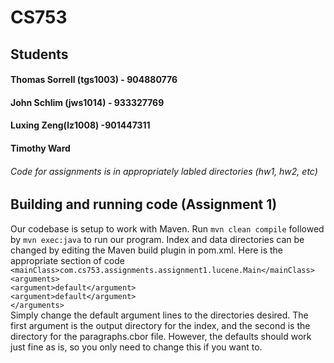 # CS753

## Students
#### Thomas Sorrell (tgs1003) - 904880776
#### John Schlim (jws1014) - 933327769
#### Luxing Zeng(lz1008) -901447311
#### Timothy Ward

###### Code for assignments is in appropriately labled directories (hw1, hw2, etc)

## Building and running code (Assignment 1)
Our codebase is setup to work with Maven. Run `mvn clean compile` followed by `mvn exec:java` to run our program. Index and data directories can be changed by editing the Maven build plugin in pom.xml. Here is the appropriate section of code <br />
`<mainClass>com.cs753.assignments.assignment1.lucene.Main</mainClass> ` <br />
            `<arguments>` <br />
              `<argument>default</argument>` <br />
              `<argument>default</argument>` <br />
            `</arguments>`<br />
Simply change the default argument lines to the directories desired. The first argument is the output directory for the index, and the second is the directory for the paragraphs.cbor file. However, the defaults should work just fine as is, so you only need to change this if you want to.
